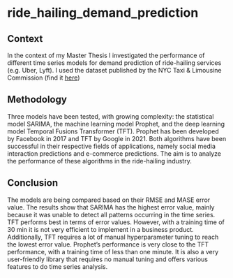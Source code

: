 # ride_hailing_demand_prediction

## Context 
In the context of my Master Thesis I investigated the performance of different time series models for demand prediction of ride-hailing services (e.g. Uber, Lyft). I used the dataset published by the NYC Taxi & Limousine Commission (find it [here](https://www.nyc.gov/site/tlc/about/tlc-trip-record-data.page))

## Methodology
Three models have been tested, with growing complexity: the statistical model SARIMA, the machine learning model Prophet, and the deep learning model Temporal Fusions Transformer (TFT). Prophet has been developed by Facebook in 2017 and TFT by Google in 2021. Both algorithms have been successful in their respective fields of applications, namely social media interaction predictions and e-commerce predictions. The aim is to analyze the performance of these algorithms in the ride-hailing industry. 

## Conclusion
The models are being compared based on their RMSE and MASE error value. The results show that SARIMA has the highest error value, mainly because it was unable to detect all patterns occurring in the time series. TFT performs best in terms of error values. However, with a training time of 30 min it is not very efficient to implement in a business product. Additionally, TFT requires a lot of manual hyperparameter tuning to reach the lowest error value. Prophet’s performance is very close to the TFT performance, with a training time of less than one minute. It is also a very user-friendly library that requires no manual tuning and offers various features to do time series analysis.
